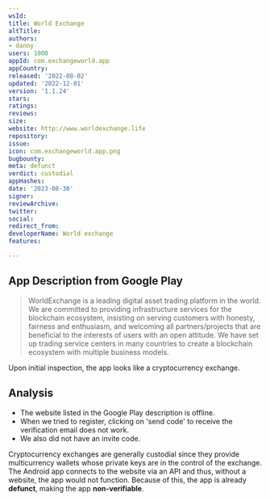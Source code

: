 ```yaml
---
wsId: 
title: World Exchange
altTitle: 
authors:
- danny
users: 1000
appId: com.exchangeworld.app
appCountry: 
released: '2022-08-02'
updated: '2022-12-01'
version: '1.1.24'
stars: 
ratings: 
reviews: 
size: 
website: http://www.worldexchange.life
repository: 
issue: 
icon: com.exchangeworld.app.png
bugbounty: 
meta: defunct
verdict: custodial
appHashes: 
date: '2023-08-30'
signer: 
reviewArchive: 
twitter: 
social: 
redirect_from: 
developerName: World exchange
features: 

---
```


## App Description from Google Play

> WorldExchange is a leading digital asset trading platform in the world. We are committed to providing infrastructure services for the blockchain ecosystem, insisting on serving customers with honesty, fairness and enthusiasm, and welcoming all partners/projects that are beneficial to the interests of users with an open attitude. We have set up trading service centers in many countries to create a blockchain ecosystem with multiple business models.

Upon initial inspection, the app looks like a cryptocurrency exchange.

## Analysis 

- The website listed in the Google Play description is offline.
- When we tried to register, clicking on 'send code' to receive the verification email does not work.
- We also did not have an invite code. 

Cryptocurrency exchanges are generally custodial since they provide multicurrency wallets whose private keys are in the control of the exchange. The Android app connects to the website via an API and thus, without a website, the app would not function. Because of this, the app is already **defunct**, making the app **non-verifiable**.